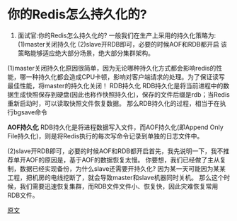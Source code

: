 你的Redis怎么持久化的?
===================

1. 面试官:你的Redis怎么持久化的?
一般我们在生产上采用的持久化策略为:
(1)master关闭持久化
(2)slave开RDB即可，必要的时候AOF和RDB都开启
该策略能够适应绝大部分场景，绝大部分集群架构。

(1)master关闭持久化原因很简单，因为无论哪种持久化方式都会影响redis的性能，哪一种持久化都会造成CPU卡顿，影响对客户端请求的处理。为了保证读写最佳性能，将master的持久化关闭！ RDB持久化 RDB持久化是将当前进程中的数据生成快照保存到硬盘(因此也称作快照持久化)，保存的文件后缀是rdb；当Redis重新启动时，可以读取快照文件恢复数据。 那么RDB持久化的过程，相当于在执行bgsave命令

**AOF持久化**
RDB持久化是将进程数据写入文件，而AOF持久化(即Append Only File持久化)，则是将Redis执行的每次写命令记录到单独的日志文件中。

(2)slave开RDB即可，必要的时候AOF和RDB都开启首先，我先说明一下，我不推荐单开AOF的原因是，基于AOF的数据恢复太慢。 你要想，我们已经做了主从复制，数据已经实现备份，为什么slave还需要开持久化? 因为某一天可能因为某某工程，把机房的电线挖断了，就会导致master和slave机器同时关机。 那么这个时候，我们需要迅速恢复集群，而RDB文件文件小、恢复快，因此灾难恢复常用RDB文件。

[原文](https://zhuanlan.zhihu.com/p/68402040)